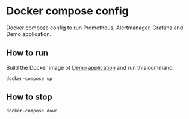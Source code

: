 # Docker compose config

Docker compose config to run Prometheus, Alertmanager, Grafana and Demo application.

## How to run

Build the Docker image of [Demo application](https://github.com/aktalgat/demo) and run this command:

`docker-compose up`

## How to stop

`docker-compose down` 
